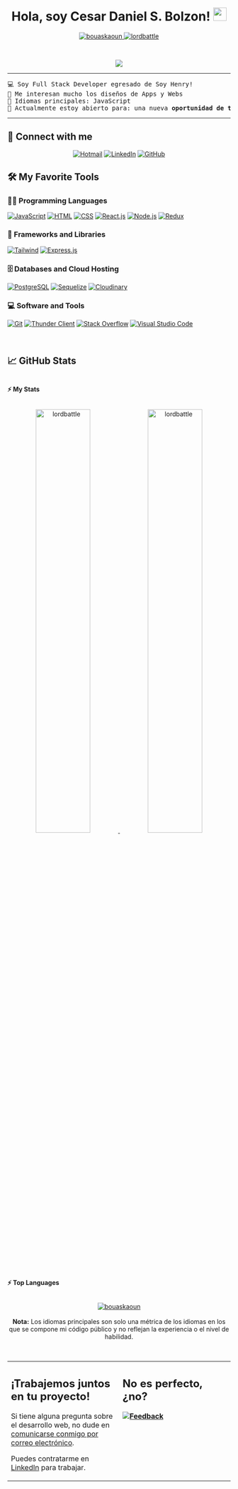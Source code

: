 <h1 align="center">
Hola, soy Cesar Daniel S. Bolzon!
	<a href="https://github.com/lordbattle" target="_self">
		<img src="https://media.giphy.com/media/hvRJCLFzcasrR4ia7z/giphy.gif" width="30">
	</a>
</h1>
<p align="center">
	<a href="https://github.com/lordbattle">
		<img src="https://komarev.com/ghpvc/?username=lordbattle&label=Profile%20views&color=0e75b6&style=flat" alt="bouaskaoun" />
	</a>
	<a href="https://github.com/lordbattle">
		<img src="https://img.shields.io/github/followers/lordbattle?label=Followers" alt="lordbattle " />
	</a>
</p>
<br/>
<p align="center">
	<a href="https://github.com/lordbattle">
		<img src="https://readme-typing-svg.herokuapp.com?lines=Full+Stack+Web+Developer;Siempre%20aprendiendo%20%20cosas%20nuevas&center=true&width=380&height=45">
	</a>
</p>

<hr>

<pre>
💻 Soy Full Stack Developer egresado de Soy Henry!
📝 Me interesan mucho los diseños de Apps y Webs
🌟 Idiomas principales: JavaScript
🤔 Actualmente estoy abierto para: una nueva <b>oportunidad de trabajo</b>
</pre>
<hr>

## 🤝 Connect with me
<p align="center">
	<a href="mailto:cesarbolit25@hotmail.com"><img img src="https://img.shields.io/badge/Hotmail-00CED1.svg?style=plastic&logo=microsoftoutlook&logoColor=white" alt="Hotmail"/></a>
	<a href="https://www.linkedin.com/in/cesar-daniel-sell-42a206157/"><img src="https://img.shields.io/badge/Linkedin-%230A66C2.svg?style=plastic&logo=linkedin&logoColor=white" alt="LinkedIn"/></a>
	<a href="https://github.com/lordbattle"><img src="https://img.shields.io/badge/GitHub-%23181717.svg?style=plastic&logo=github&logoColor=white" alt="GitHub"/></a>
</p>

## 🛠️ My Favorite Tools

### 👨‍💻 Programming Languages

<p>
    <a href="https://github.com/lordbattle"><img alt="JavaScript" src="https://img.shields.io/badge/-JavaScript-red"></a>
    <a href="https://github.com/lordbattle"><img alt="HTML" src="https://img.shields.io/badge/-HTML-red"></a>
    <a href="https://github.com/lordbattle"><img alt="CSS" src="https://img.shields.io/badge/-CSS-red"></a>
    <a href="https://github.com/lordbattle"><img alt="React.js" src="https://img.shields.io/badge/-React.js-red"></a>
    <a href="https://github.com/lordbattle"><img alt="Node.js" src="https://img.shields.io/badge/-Node.js-red"></a>
    <a href="https://github.com/lordbattle"><img alt="Redux" src="https://img.shields.io/badge/-Redux-red"></a>

### 🧰 Frameworks and Libraries

<p>
    <a href="https://github.com/lordbattle"><img alt="Tailwind" src="https://img.shields.io/badge/Bootstrap%20CSS-green"></a>
    <a href="https://github.com/lordbattle"><img alt="Express.js" src="https://img.shields.io/badge/-Express.js-green"></a>
</p>

### 🗄️ Databases and Cloud Hosting

<p>
    <a href="https://github.com/lordbattle"><img alt="PostgreSQL" src="https://img.shields.io/badge/-PostgreSQL-blue"></a>
    <a href="https://github.com/lordbattle"><img alt="Sequelize" src="https://img.shields.io/badge/-Sequelize-blue"></a>
    <a href="https://github.com/lordbattle"><img alt="Cloudinary" src="https://img.shields.io/badge/-Cloudinary-blue"></a>
</p>

### 💻 Software and Tools

<p>
    <a href="https://github.com/lordbattle"><img alt="Git" src="https://img.shields.io/badge/Git%20-%23F05033.svg?logo=git&logoColor=white"></a>
    <a href="https://github.com/lordbattle"><img alt="Thunder Client" src="https://img.shields.io/badge/Thunder%20Client-9D85BE?logo=postman&logoColor=white"></a>
    <a href="https://github.com/lordbattle"><img alt="Stack Overflow" src="https://img.shields.io/badge/-Stack%20Overflow-FE7A16?logo=stack-overflow&logoColor=white"></a>
    <a href="https://github.com/lordbattle"><img alt="Visual Studio Code" src="https://img.shields.io/badge/Visual%20Studio%20Code-0078d7.svg?logo=visual-studio-code&logoColor=white"></a>
</p>
</br>



## 📈 GitHub Stats

<br/>
<summary><b>⚡ My Stats</b></summary>
<br/>
<p align="center">
	<a href="https://github.com/lordbattle">
	<img width="49.5%" src="https://github-readme-stats.vercel.app/api?username=lordbattle&show_icons=true" alt="lordbattle">
	<img width="49.5%" src="https://github-readme-streak-stats.herokuapp.com/?user=lordbattle" alt="lordbattle">
	</a>
	<br/>
</p>
<br/>


<summary><b>⚡ Top Languages</b></summary>
<br/>

<p align="center">
	<a href="https://github.com/lordbattle">
	<img src="https://github-readme-stats.vercel.app/api/top-langs/?username=lordbattle&langs_count=8&layout=compact" alt="bouaskaoun">
	</a>
	<br/>
<br/>
<b>Nota:</b> Los idiomas principales son solo una métrica de los idiomas en los que se compone mi código público y no reflejan la experiencia o el nivel de habilidad.
</p>
<br/>

<table style="border: none">
  <tr>
  <td width="50%" valign="top">

## ¡Trabajemos juntos en tu proyecto!

Si tiene alguna pregunta sobre el desarrollo web, no dude en <a href="mailto:cesar_ab05@hotmail.com">comunicarse conmigo por correo electrónico</a>.

Puedes contratarme en <a href="https://www.linkedin.com/in/cesar-daniel-sell-42a206157/">LinkedIn</a> para trabajar.

  </td>
  <td width="50%" valign="top">

## No es perfecto, ¿no?

**<a href="https://github.com/lordbattle"><img alt="Feedback" src="https://img.shields.io/badge/Preguntame%20lo%20que%20quieras-1abc9c.svg"></a>**

  </td>
  </tr>
</table>

